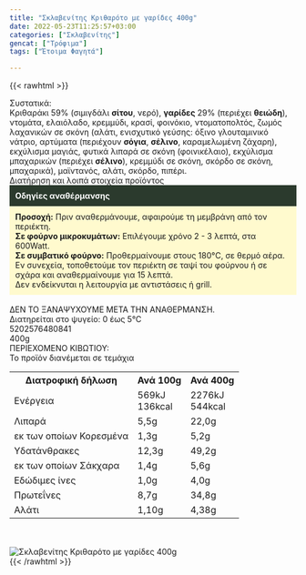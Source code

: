 ```yaml
---
title: "Σκλαβενίτης Κριθαρότο με γαρίδες 400g"
date: 2022-05-23T11:25:57+03:00
categories: ["Σκλαβενίτης"]
gencat: ["Τρόφιμα"]
tags: ["Έτοιμα Φαγητά"]

---
```

{{< rawhtml >}}

<div class="sload535"><div class="product"><div id="sistatika">Συστατικά:</div><div class="alltext">Κριθαράκι 59% (σιμιγδάλι <b>σίτου</b>, νερό), <b>γαρίδες</b> 29% (περιέχει <b>θειώδη</b>), ντομάτα, ελαιόλαδο, κρεμμύδι, κρασί, φοινόκιο, ντοματοπολτός, ζωμός λαχανικών σε σκόνη (αλάτι, ενισχυτικό γεύσης: όξινο γλουταμινικό νάτριο, αρτύματα (περιέχουν <b>σόγια</b>, <b>σέλινο</b>, καραμελωμένη ζάχαρη), εκχύλισμα μαγιάς, φυτικά λιπαρά σε σκόνη (φοινικέλαιο), εκχύλισμα μπαχαρικών (περιέχει <b>σέλινο</b>), κρεμμύδι σε σκόνη, σκόρδο σε σκόνη, μπαχαρικά), μαϊντανός, αλάτι, σκόρδο, πιπέρι.</div><div id="loipa">Διατήρηση και λοιπά στοιχεία προϊόντος</div><div class="alltext"><div style="background:#2b3a2d;color:#fff;padding:10px"><b>Οδηγίες αναθέρμανσης</b></div><div style="background:#ffface;padding:10px"><b>Προσοχή:</b> Πριν αναθερμάνουμε, αφαιρούμε τη μεμβράνη από τον περιέκτη.<br><b>Σε φούρνο μικροκυμάτων:</b> Επιλέγουμε χρόνο 2 - 3 λεπτά, στα 600Watt.<br><b>Σε συμβατικό φούρνο:</b> Προθερμαίνουμε στους 180°C, σε θερμό αέρα. Εν συνεχεία, τοποθετούμε τον περιέκτη σε ταψί του φούρνου ή σε σχάρα και αναθερμαίνουμε για 15 λεπτά.<br>Δεν ενδείκνυται η λειτουργία με αντιστάσεις ή grill.</div><br>ΔΕΝ ΤΟ ΞΑΝΑΨΥΧΟΥΜΕ ΜΕΤΑ ΤΗΝ ΑΝΑΘΕΡΜΑΝΣΗ.<br>Διατηρείται στο ψυγείο: 0 έως 5°C</div><div id="barcode"><div id="barimage1"></div><span id="bartext">5202576480841</span></div><div id="varos"><div id="varosimage1"></div><span id="varostext">400g</span></div><div id="kivotio">ΠΕΡΙΕΧΟΜΕΝΟ ΚΙΒΩΤΙΟΥ:<br>Το προϊόν διανέμεται σε τεμάχια</div><div class="tabout"><table id="diatable"><tbody><tr><th>Διατροφική δήλωση</th><th>Ανά 100g</th><th>Ανά 400g</th></tr><tr><td class="texr2">Ενέργεια</td><td class="texr">569kJ<br>136kcal</td><td class="texr">2276kJ<br>544kcal</td></tr><tr><td class="texr2">Λιπαρά</td><td class="texr">5,5g</td><td class="texr">22,0g</td></tr><tr><td class="gray">εκ των οποίων Κορεσµένα</td><td class="gray2">1,3g</td><td class="gray2">5,2g</td></tr><tr><td class="texr2">Yδατάνθρακες</td><td class="texr">12,3g</td><td class="texr">49,2g</td></tr><tr><td class="gray">εκ των οποίων Σάκχαρα</td><td class="gray2">1,4g</td><td class="gray2">5,6g</td></tr><tr><td class="texr2">Eδώδιμες ίνες</td><td class="texr">1,0g</td><td class="texr">4,0g</td></tr><tr><td class="texr2">Πρωτεΐνες</td><td class="texr">8,7g</td><td class="texr">34,8g</td></tr><tr><td class="texr2">Αλάτι</td><td class="texr">1,10g</td><td class="texr">4,38g</td></tr></tbody></table></div><br><br><div class="pimg"><img alt="Σκλαβενίτης Κριθαρότο με γαρίδες 400g" title="Σκλαβενίτης Κριθαρότο με γαρίδες 400g" src="/media/images/sklavenitis-kritharoto-me-garides-400g.jpg"></div></div></div>
{{< /rawhtml >}}


